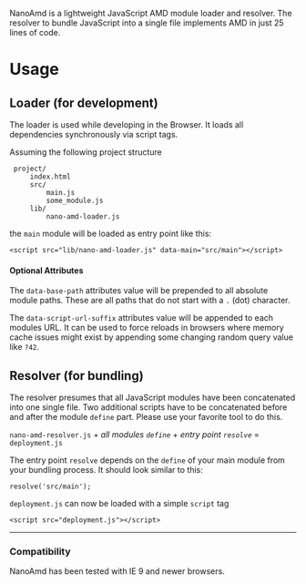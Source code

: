 NanoAmd is a lightweight JavaScript AMD module loader and resolver. The resolver to bundle JavaScript into a single file implements AMD in just 25 lines of code.

# Usage

## Loader (for development)
The loader is used while developing in the Browser. It loads all dependencies synchronously via script tags.

Assuming the following project structure

     project/
         index.html
         src/
             main.js
             some_module.js
         lib/
             nano-amd-loader.js
     
the `main` module will be loaded as entry point like this:

    <script src="lib/nano-amd-loader.js" data-main="src/main"></script>
    
#### Optional Attributes

The `data-base-path` attributes value will be prepended to all absolute module paths. These are all paths that do not start with a `.` (dot) character.

The `data-script-url-suffix` attributes value will be appended to each modules URL. It can be used to force reloads in browsers where memory cache issues might exist by appending some changing random query value like `?42`.


## Resolver (for bundling)
The resolver presumes that all JavaScript modules have been concatenated into one single file. Two additional scripts have to be concatenated before and after the module `define` part. Please use your favorite tool to do this.

`nano-amd-resolver.js` + *all modules `define`* + *entry point `resolve`* = `deployment.js`
  
The entry point `resolve` depends on the `define` of your main module from your bundling process. It should look similar to this:

    resolve('src/main');
    
`deployment.js` can now be loaded with a simple `script` tag

    <script src="deployment.js"></script>

---
   
### Compatibility
NanoAmd has been tested with IE 9 and newer browsers.